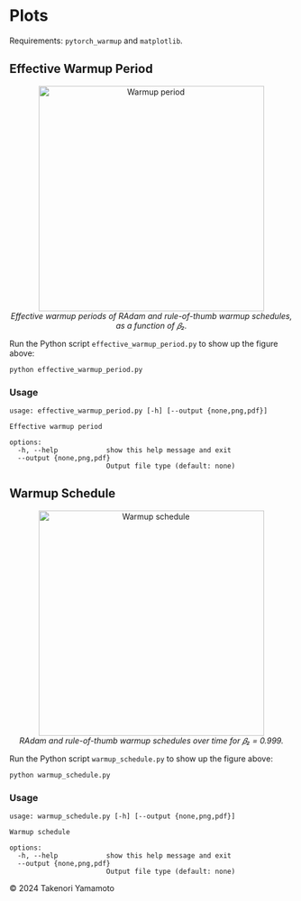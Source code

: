 # Plots

Requirements: `pytorch_warmup` and `matplotlib`. 

## Effective Warmup Period

<p align="center">
  <img src="https://github.com/Tony-Y/pytorch_warmup/raw/master/examples/plots/figs/warmup_period.png" alt="Warmup period" width="400"/></br>
  <i>Effective warmup periods of RAdam and rule-of-thumb warmup schedules, as a function of 𝛽₂.</i>
</p>

Run the Python script `effective_warmup_period.py` to show up the figure above:

```shell
python effective_warmup_period.py
```

### Usage

```
usage: effective_warmup_period.py [-h] [--output {none,png,pdf}]

Effective warmup period

options:
  -h, --help            show this help message and exit
  --output {none,png,pdf}
                        Output file type (default: none)
```

## Warmup Schedule

<p align="center">
  <img src="https://github.com/Tony-Y/pytorch_warmup/raw/master/examples/plots/figs/warmup_schedule.png" alt="Warmup schedule" width="400"/></br>
  <i>RAdam and rule-of-thumb warmup schedules over time for 𝛽₂ = 0.999.</i>
</p>

Run the Python script `warmup_schedule.py` to show up the figure above:

```shell
python warmup_schedule.py
```

### Usage

```
usage: warmup_schedule.py [-h] [--output {none,png,pdf}]

Warmup schedule

options:
  -h, --help            show this help message and exit
  --output {none,png,pdf}
                        Output file type (default: none)
```

© 2024 Takenori Yamamoto